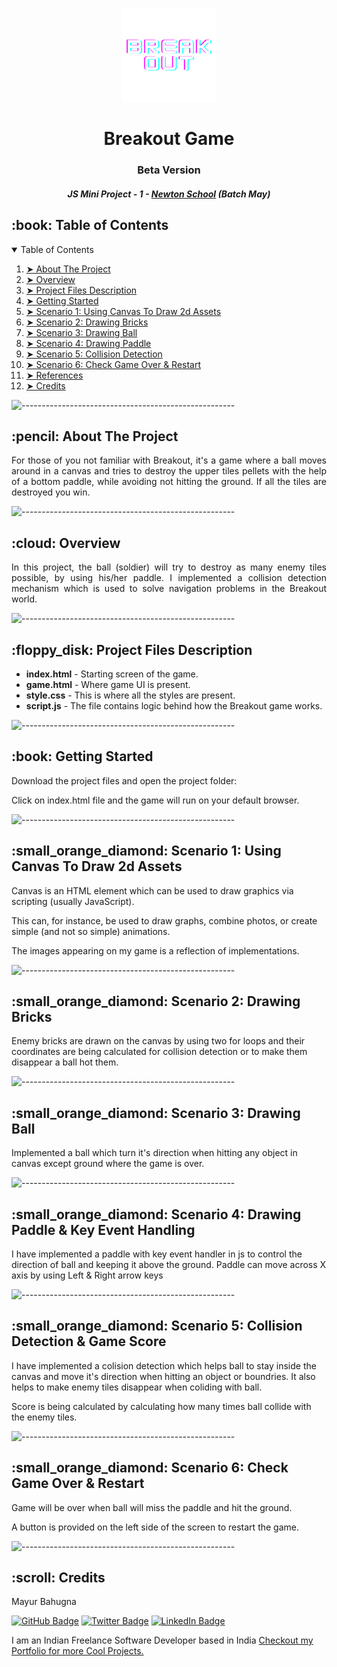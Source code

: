 <p align="center"> 
  <img src="assets/logo/logo1.png" alt="Breakout Logo" width="150px" height="150px">
</p>
<h1 align="center"> Breakout Game </h1>
<h3 align="center"> Beta Version </h3>
<h5 align="center"> JS Mini Project - 1 - <a href="https://www.newtonschool.co/">Newton School</a> (Batch May)

<!-- TABLE OF CONTENTS -->
<h2 id="table-of-contents"> :book: Table of Contents</h2>

<details open="open">
  <summary>Table of Contents</summary>
  <ol>
    <li><a href="#about-the-project"> ➤ About The Project</a></li>
    <li><a href="#overview"> ➤ Overview</a></li>
    <li><a href="#project-files-description"> ➤ Project Files Description</a></li>
    <li><a href="#getting-started"> ➤ Getting Started</a></li>
    <li><a href="#scenario1"> ➤ Scenario 1: Using Canvas To Draw 2d Assets </a></li>
    <li><a href="#scenario2"> ➤ Scenario 2: Drawing Bricks
      </a></li>
    <li><a href="#scenario3"> ➤ Scenario 3: Drawing Ball
      </a></li>
    <li><a href="#scenario4"> ➤ Scenario 4: Drawing Paddle
      </a></li>
    <li><a href="#scenario5"> ➤ Scenario 5: Collision Detection
      </a></li>
    <li><a href="#scenario6"> ➤ Scenario 6: Check Game Over & Restart
      </a></li>
    <li><a href="#references"> ➤ References</a></li>
    <li><a href="#credits"> ➤ Credits</a></li>
  </ol>
</details>

![-----------------------------------------------------](https://raw.githubusercontent.com/andreasbm/readme/master/assets/lines/rainbow.png)

<!-- ABOUT THE PROJECT -->
<h2 id="about-the-project"> :pencil: About The Project</h2>

<p align="justify"> 
  For those of you not familiar with Breakout, it's a game where a ball moves around in a canvas and tries to destroy the upper tiles pellets with the help of a bottom paddle, while avoiding not hitting the ground. If all the tiles are destroyed you win.
</p>

![-----------------------------------------------------](https://raw.githubusercontent.com/andreasbm/readme/master/assets/lines/rainbow.png)

<!-- OVERVIEW -->
<h2 id="overview"> :cloud: Overview</h2>

<p align="justify"> 
  In this project, the ball (soldier) will try to destroy as many enemy tiles possible, by using his/her paddle. I implemented a collision detection mechanism which is used to solve navigation problems in the Breakout world.
</p>

![-----------------------------------------------------](https://raw.githubusercontent.com/andreasbm/readme/master/assets/lines/rainbow.png)

<!-- PROJECT FILES DESCRIPTION -->
<h2 id="project-files-description"> :floppy_disk: Project Files Description</h2>

<ul>
  <li><b>index.html</b> - Starting screen of the game.</li>
  <li><b>game.html</b> - Where game UI is present.</li>
  <li><b>style.css</b> - This is where all the styles are present.</li>
  <li><b>script.js</b> - The file contains logic behind how the Breakout game works.</li>
</ul>


![-----------------------------------------------------](https://raw.githubusercontent.com/andreasbm/readme/master/assets/lines/rainbow.png)

<!-- GETTING STARTED -->
<h2 id="getting-started"> :book: Getting Started</h2>

<p>Download the project files and open the project folder:</p>

<p>Click on index.html file and the game will run on your default browser.</p>

![-----------------------------------------------------](https://raw.githubusercontent.com/andreasbm/readme/master/assets/lines/rainbow.png)

<!-- SCENARIO1 -->
<h2 id="scenario1"> :small_orange_diamond: Scenario 1: Using Canvas To Draw 2d Assets</h2>

<p> Canvas is an HTML element which can be used to draw graphics via scripting (usually JavaScript).</p>
<p>This can, for instance, be used to draw graphs, combine photos, or create simple (and not so simple) animations.</p>
<p>The images appearing on my game is a reflection of <canvas> implementations.</p>


![-----------------------------------------------------](https://raw.githubusercontent.com/andreasbm/readme/master/assets/lines/rainbow.png)

<!-- SCENARIO2 -->
<h2 id="scenario2"> :small_orange_diamond: Scenario 2: Drawing Bricks</h2>

<p>Enemy bricks are drawn on the canvas by using two for loops and their coordinates are being calculated for collision detection or to make them disappear a ball hot them.</p>


![-----------------------------------------------------](https://raw.githubusercontent.com/andreasbm/readme/master/assets/lines/rainbow.png)

<!-- SCENARIO3 -->
<h2 id="scenario3"> :small_orange_diamond: Scenario 3: Drawing Ball</h2>

<p>Implemented a ball which turn it's direction when hitting any object in canvas except ground where the game is over.</p>


![-----------------------------------------------------](https://raw.githubusercontent.com/andreasbm/readme/master/assets/lines/rainbow.png)

<!-- SCENARIO4 -->
<h2 id="scenario4"> :small_orange_diamond: Scenario 4: Drawing Paddle & Key Event Handling</h2>

<p>I have implemented a paddle with key event handler in js to control the direction of ball and keeping it above the ground. Paddle can move across X axis by using Left & Right arrow keys</p>


![-----------------------------------------------------](https://raw.githubusercontent.com/andreasbm/readme/master/assets/lines/rainbow.png)

<!-- SCENARIO5 -->
<h2 id="scenario5"> :small_orange_diamond: Scenario 5: Collision Detection & Game Score</h2>

<p>I have implemented a colision detection which helps ball to stay inside the canvas and move it's direction when hitting an object or boundries. It also helps to make enemy tiles disappear when coliding with ball.</p>
<p>Score is being calculated by calculating how many times ball collide with the enemy tiles.</p>



![-----------------------------------------------------](https://raw.githubusercontent.com/andreasbm/readme/master/assets/lines/rainbow.png)

<!-- SCENARIO6 -->
<h2 id="scenario6"> :small_orange_diamond: Scenario 6: Check Game Over & Restart</h2>

<p>Game will be over when ball will miss the paddle and hit the ground.</p>
<p>A button is provided on the left side of the screen to restart the game.</p>

![-----------------------------------------------------](https://raw.githubusercontent.com/andreasbm/readme/master/assets/lines/rainbow.png)


<!-- About Me -->
<h2 id="credits"> :scroll: Credits</h2>

Mayur Bahugna

[![GitHub Badge](https://img.shields.io/badge/GitHub-100000?style=for-the-badge&logo=github&logoColor=white)](https://github.com/mayurofficial)
[![Twitter Badge](https://img.shields.io/badge/Twitter-1DA1F2?style=for-the-badge&logo=twitter&logoColor=white)](https://complexfoundation.com)
[![LinkedIn Badge](https://img.shields.io/badge/LinkedIn-0077B5?style=for-the-badge&logo=linkedin&logoColor=white)](https://www.linkedin.com/in/complexmayur/)

I am an Indian Freelance Software Developer based in India <a href="http://complexfoundation.com">Checkout my Portfolio for more Cool Projects.</a>

